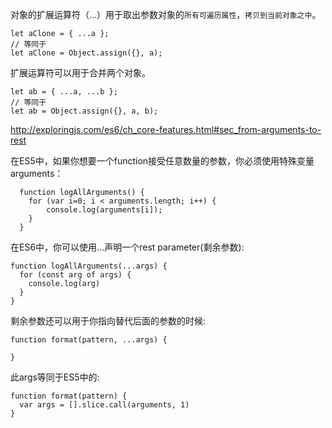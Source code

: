 对象的扩展运算符（...）用于取出参数对象的`所有可遍历属性`，`拷贝到当前对象之中`。
```
let aClone = { ...a };
// 等同于
let aClone = Object.assign({}, a);
```

扩展运算符可以用于合并两个对象。
```
let ab = { ...a, ...b };
// 等同于
let ab = Object.assign({}, a, b);
```


<http://exploringjs.com/es6/ch_core-features.html#sec_from-arguments-to-rest>

在ES5中，如果你想要一个function接受任意数量的参数，你必须使用特殊变量arguments：

```
  function logAllArguments() {
    for (var i=0; i < arguments.length; i++) {
        console.log(arguments[i]);
    }
  }
```

在ES6中，你可以使用...声明一个rest parameter(剩余参数):

```
function logAllArguments(...args) {
  for (const arg of args) {
    console.log(arg)
  }
}
```

剩余参数还可以用于你指向替代后面的参数的时候:

```
function format(pattern, ...args) {

}
```

此args等同于ES5中的:
```
function format(pattern) {
  var args = [].slice.call(arguments, 1)
}
```